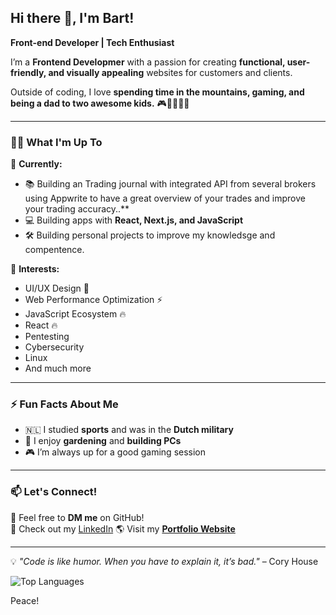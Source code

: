 ## Hi there 👋, I'm Bart!  

**Front-end Developer | Tech Enthusiast**  

I’m a **Frontend Developmer** with a passion for creating **functional, user-friendly, and visually appealing** websites for customers and clients. 

Outside of coding, I love **spending time in the mountains, gaming, and being a dad to two awesome kids.** 🎮🌿👨‍👧‍👦  

---

### 👨‍💻 **What I'm Up To**  
🔭 **Currently:**  
- 📚 Building an Trading journal with integrated API from several brokers using Appwrite to have a great overview of your trades and improve your trading accuracy..**
- 💻 Building apps with **React, Next.js, and JavaScript**  
- 🛠️ Building personal projects to improve my knowledsge and compentence.  

🌱 **Interests:**  
- UI/UX Design 🎨  
- Web Performance Optimization ⚡  
- JavaScript Ecosystem 🔥
- React 🔥
- Pentesting
- Cybersecurity
- Linux
- And much more

---

### ⚡ **Fun Facts About Me**  
- 🇳🇱 I studied **sports** and was in the **Dutch military**  
- 🌱 I enjoy **gardening** and **building PCs**  
- 🎮 I’m always up for a good gaming session  

---

### 📫 **Let's Connect!**  
💬 Feel free to **DM me** on GitHub!  
💼 Check out my [LinkedIn](www.linkedin.com/in/bart-van-den-berg-b90219155) 
🌎 Visit my **[Portfolio Website](bartholomeusberg.com)** 

---

💡 *"Code is like humor. When you have to explain it, it’s bad."* – Cory House  

![Top Languages](https://github-readme-stats.vercel.app/api/top-langs/?username=Barvand&layout=compact&theme=radical)

Peace!  

